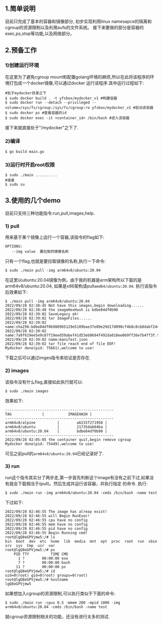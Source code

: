## 1.简单说明

目前只完成了基本的容器和镜像部分, 初步实现利用linux namesapce的隔离和cgroup的资源限制以及利用aufs的文件系统。
接下来要做的部分是容器的exec,ps,stop等功能,以及网络部分。

## 2.预备工作

### 1)创建运行环境
在这里为了避免cgroup mount和配置golang环境的麻烦,所以在此将该程序的环境打包成一个docker镜像,可以通过docker
运行该程序.其中运行过程如下:
```shell
#处于mydocker目录之下
$ sudo docker build . -t yfsbox/mydocker_v1 #构建容器
$ sudo docker run --detach --privileged --volume=/sys/fs/cgroup:/sys/fs/cgroup:ro yfsbox/mydocker_v1 #启动该容器
$ sudo docker ps #查看容器的id
$ sudo docker exec -it <container_id> /bin/bash #进入该容器
```
接下来就直接处于"/mydocker"之下了.
### 2)编译
```shell
$ go build main.go
```
### 3)运行时开启root权限
```shell
$ sudo ./main ..........
#或者
$ sudo su
```
## 3.使用的几个demo
目前只支持三种功能指令:run,pull,images,help.
### 1) pull
用来基于某个镜像上运行一个容器,该指令的flag如下:
```shell
OPTIONS:
   --img value  要拉取的镜像名称
```
只有一个flag,也就是要拉取镜像的名称,执行一下命令:
```shell
$ sudo ./main pull -img arm64v8/ubuntu:20.04
```
在这里以ubuntu:20.04镜像为例，由于我的机器是arm架构所以下载的是arm64v8/ubuntu:20.04,
如果是x86架构请pull`amd64/ubuntu:20.04`.
执行该指令后效果如下:
```shell
$ ./main pull -img arm64v8/ubuntu:20.04
2022/09/28 02:38:45 Not have this images,begin downloading......
2022/09/28 02:38:48 the imageHexHash is bdbe84df0b98
2022/09/28 02:39:02 SaveLegacy ok!
2022/09/28 02:39:02 tar ImageFiles......
2022/09/28 02:39:02 name:sha256:bdbe84df0b988965129e5189bae37e09e29d17d090cf4b8c8cb8dabf2443fd77
2022/09/28 02:39:02 name:7a9f619ee5e9c87f19eed59abef41d53eb0694f492da010ee069ff26e7b4ff3f.tar.gz
2022/09/28 02:39:02 name:manifest.json
2022/09/28 02:39:02 tar file reach end of file EOF!
Mydocker done(pid: 75661),welcome to use!
```
下载之后可以通过imges指令来验证是否存在.

### 2) images
该指令没有什么flag,直接如此执行就可以:
```shell
$ sudo ./main images
```
效果如下:
```shell
--------------------------------------------------
TAG              |           IMAGEHASH |
--------------------------------------------------
arm64v8/alpine          |        a6215f271958 |
arm64v8/ubuntu          |        21735dab04ba |
arm64v8/ubuntu:20.04    |        bdbe84df0b98 |
--------------------------------------------------
2022/09/28 02:05:05 the container quit,begin remove cgroup
Mydocker done(pid: 75449),welcome to use!
```
可见之前pull的`arm64v8/ubuntu:20.04`已经记录好了.
### 3) run
run这个指令其实分了两步走,第一步首先判断这个image有没有之前下过,如果没有就会下载相当于(pull)。然后生成并运行该容器，并执行指定
的命令.
执行:
```shell
$ sudo ./main run -img arm64v8/ubuntu:20.04 -cmds /bin/bash -name test
```
下过如下:
```shell
2022/09/28 02:46:55 The image has alreay exist!
2022/09/28 02:46:55 will Begin RunExec!
2022/09/28 02:46:55 cpu have no config
2022/09/28 02:46:55 mem have no config
2022/09/28 02:46:55 pid have no config
2022/09/28 02:46:55 Begin Running cmd!
root@lgQ8eGPVjmw5:/# ls                                                                                                                                                             
bin  boot  dev  etc  home  lib  media  mnt  opt  proc  root  run  sbin  srv  sys  tmp  usr  var
root@lgQ8eGPVjmw5:/# ps
    PID TTY          TIME CMD
      1 ?        00:00:00 exe
      7 ?        00:00:00 bash
     11 ?        00:00:00 ps
root@lgQ8eGPVjmw5:/# id
uid=0(root) gid=0(root) groups=0(root)
root@lgQ8eGPVjmw5:/# hostname
lgQ8eGPVjmw5
```
如果想加入cgroup的资源限制,可以执行类似于下面的命令:
```shell
$ sudo ./main run -cpus 0.5 -mmem 200 -mpid 1000 -img arm64v8/ubuntu:20.04 -cmds /bin/bash -name test
```
就cgroup资源限制相关的功能，还没有进行太多的测试.